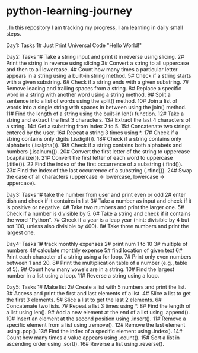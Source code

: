 # python-learning-journey
, In this repository I am tracking my progress, I am learning in daily small steps.

Day1: Tasks
    1# Just Print Universal Code "Hello World!"

Day2: Tasks
    1# Take a string input and print it in reverse using slicing.
    2# Print the string in reverse using slicing
    3# Convert a string to all uppercase and then to all lowercase.
    4# Count how many times a particular letter appears in a string using a built-in string method.
    5# Check if a string starts with a given substring.
    6# Check if a string ends with a given substring.
    7# Remove leading and trailing spaces from a string.
    8# Replace a specific word in a string with another word using a string method.
    9# Split a sentence into a list of words using the split() method.
    10# Join a list of words into a single string with spaces in between using the join() method.
    11# Find the length of a string using the built-in len() function.
    12# Take a string and extract the first 3 characters.
    13# Extract the last 4 characters of a string.
    14# Get a substring from index 2 to 5.
    15# Concatenate two strings entered by the user.
    16# Repeat a string 3 times using *.
    17# Check if a string contains only digits (.isdigit()).
    18# Check if a string contains only alphabets (.isalpha()).
    19# Check if a string contains both alphabets and numbers (.isalnum()).
    20# Convert the first letter of the string to uppercase (.capitalize()).
    21# Convert the first letter of each word to uppercase (.title()).
    22 Find the index of the first occurrence of a substring (.find()).
    23# Find the index of the last occurrence of a substring (.rfind()).
    24# Swap the case of all characters (uppercase → lowercase, lowercase → uppercase).

Day3: Tasks
    1# take the number from user and print even or odd
    2# enter dish and check if it contains in list
    3# Take a number as input and check if it is positive or negative.
    4# Take two numbers and print the larger one.
    5# Check if a number is divisible by 5.
    6# Take a string and check if it contains the word "Python".
    7# Check if a year is a leap year (hint: divisible by 4 but not 100, unless also divisible by 400).
    8# Take three numbers and print the largest one.

Day4: Tasks
    1# track monthly expenses
    2# print num 1 to 10
    3# multiple of numbers
    4# calculate monthly expense
    5# find location of given text
    6# Print each character of a string using a for loop.
    7# Print only even numbers between 1 and 20.
    8# Print the multiplication table of a number (e.g., table of 5).
    9# Count how many vowels are in a string.
    10# Find the largest number in a list using a loop.
    11# Reverse a string using a loop.

Day5: Tasks
1# Make list
2# Create a list with 5 numbers and print the list.
3# Access and print the first and last elements of a list.
4# Slice a list to get the first 3 elements.
5# Slice a list to get the last 2 elements.
6# Concatenate two lists.
7# Repeat a list 3 times using *.
8# Find the length of a list using len().
9# Add a new element at the end of a list using .append().
10# Insert an element at the second position using .insert().
11# Remove a specific element from a list using .remove().
12# Remove the last element using .pop().
13# Find the index of a specific element using .index().
14# Count how many times a value appears using .count().
15# Sort a list in ascending order using .sort().
16# Reverse a list using .reverse().


    
    


